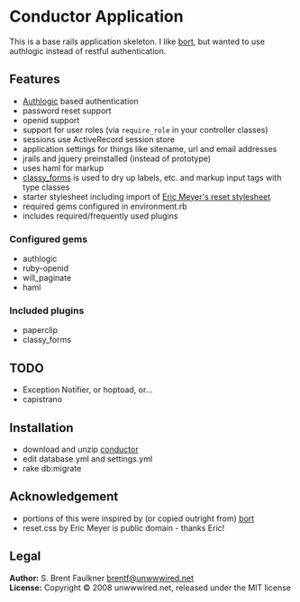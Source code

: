 # Conductor Application

This is a base rails application skeleton. I like [bort](http://github.com/fudgestudios/bort), but wanted to use authlogic instead of restful authentication.

## Features

  - [Authlogic](http://github.com/binarylogic/authlogic) based authentication
  - password reset support
  - openid support
  - support for user roles (via `require_role` in your controller classes)
  - sessions use ActiveRecord session store
  - application settings for things like sitename, url and email addresses
  - jrails and jquery preinstalled (instead of prototype)
  - uses haml for markup
  - [classy_forms](http://github.com/sbfaulkner/classy_forms) is used to dry up labels, etc. and markup input tags with type classes
  - starter stylesheet including import of [Eric Meyer's reset stylesheet](http://meyerweb.com/eric/tools/css/reset/)
  - required gems configured in environment.rb
  - includes required/frequently used plugins

### Configured gems

  - authlogic
  - ruby-openid
  - will_paginate
  - haml

### Included plugins

  - paperclip
  - classy_forms

## TODO

  - Exception Notifier, or hoptoad, or...
  - capistrano

## Installation

  - download and unzip [conductor](http://github.com/sbfaulkner/conductor)
  - edit database.yml and settings.yml
  - rake db:migrate

## Acknowledgement

  - portions of this were inspired by (or copied outright from) [bort](http://github.com/fudgestudios/bort)
  - reset.css by Eric Meyer is public domain - thanks Eric!

## Legal

**Author:** S. Brent Faulkner <brentf@unwwwired.net>  
**License:** Copyright &copy; 2008 unwwwired.net, released under the MIT license
